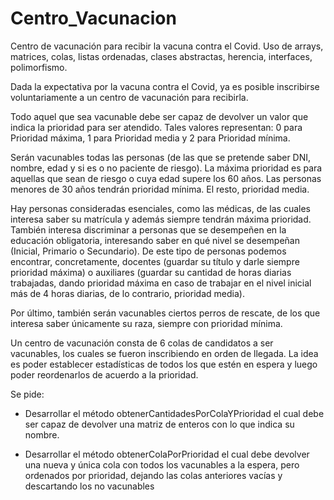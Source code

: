 # Centro_Vacunacion
Centro de vacunación para recibir la vacuna contra el Covid. Uso de arrays, matrices, colas, listas ordenadas,  clases abstractas, herencia, interfaces, polimorfismo.

Dada la expectativa por la vacuna contra el Covid, ya es posible inscribirse voluntariamente a un centro de
vacunación para recibirla.

Todo aquel que sea vacunable debe ser capaz de devolver un valor que indica la prioridad para ser
atendido. Tales valores representan: 0 para Prioridad máxima, 1 para Prioridad media y 2 para Prioridad
mínima.

Serán vacunables todas las personas (de las que se pretende saber DNI, nombre, edad y si es o no paciente
de riesgo). 
La máxima prioridad es para aquellas que sean de riesgo o cuya edad supere los 60 años. Las
personas menores de 30 años tendrán prioridad mínima. El resto, prioridad media.

Hay personas consideradas esenciales, como las médicas, de las cuales interesa saber su matrícula y
además siempre tendrán máxima prioridad. También interesa discriminar a personas que se desempeñen
en la educación obligatoria, interesando saber en qué nivel se desempeñan (Inicial, Primario o Secundario).
De este tipo de personas podemos encontrar, concretamente, docentes (guardar su título y darle siempre
prioridad máxima) o auxiliares (guardar su cantidad de horas diarias trabajadas, dando prioridad máxima
en caso de trabajar en el nivel inicial más de 4 horas diarias, de lo contrario, prioridad media).

Por último, también serán vacunables ciertos perros de rescate, de los que interesa saber únicamente su
raza, siempre con prioridad mínima.

Un centro de vacunación consta de 6 colas de candidatos a ser vacunables, los cuales se fueron inscribiendo
en orden de llegada. La idea es poder establecer estadísticas de todos los que estén en espera y luego poder
reordenarlos de acuerdo a la prioridad.

Se pide:

- Desarrollar el método obtenerCantidadesPorColaYPrioridad el cual debe ser capaz de
devolver una matriz de enteros con lo que indica su nombre.

- Desarrollar el método obtenerColaPorPrioridad el cual debe devolver una nueva y única cola
con todos los vacunables a la espera, pero ordenados por prioridad, dejando las colas anteriores
vacías y descartando los no vacunables
